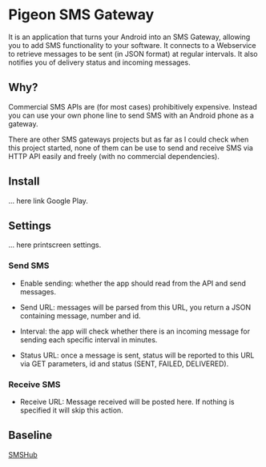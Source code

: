 # Pigeon SMS Gateway

It is an application that turns your Android into an SMS Gateway, allowing you to add SMS 
functionality to your software. It connects to a Webservice to retrieve messages to be sent 
(in JSON format) at regular intervals. It also notifies you of delivery status and incoming messages.

## Why?

Commercial SMS APIs are (for most cases) prohibitively expensive. Instead you can use your own phone 
line to send SMS with an Android phone as a gateway.

There are other SMS gateways projects but as far as I could check when this project started, none of 
them can be use to send and receive SMS via HTTP API easily and freely (with no commercial dependencies).

## Install

 ... here link Google Play.

## Settings

 ... here printscreen settings.
 
 ### Send SMS
 - Enable sending: whether the app should read from the API and send messages.
 
 - Send URL: messages will be parsed from this URL, you return a JSON containing message, number and 
 id.
 
 - Interval: the app will check whether there is an incoming message for sending each specific 
 interval in minutes.
 
 - Status URL: once a message is sent, status will be reported to this URL via GET parameters, id 
 and status (SENT, FAILED, DELIVERED).
 
 ### Receive SMS
 
 - Receive URL: Message received will be posted here. If nothing is specified it will skip this action.
 
 ## Baseline
 
 [SMSHub](https://github.com/juancrescente/SMSHub)